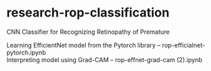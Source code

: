 # research-rop-classification
CNN Classifier for Recognizing Retinopathy of Premature

Learning EfficientNet model from the Pytorch library – rop-efficialnet-pytorch.ipynb  
Interpreting model using Grad-CAM – rop-effnet-grad-cam (2).ipynb
